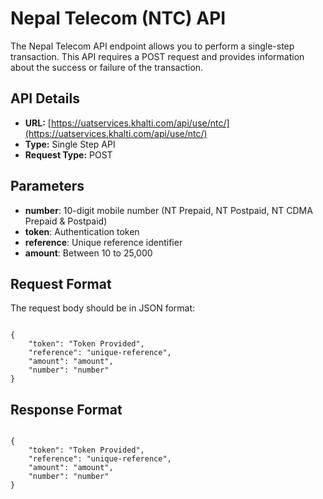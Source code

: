 # Nepal Telecom (NTC) API

The Nepal Telecom API endpoint allows you to perform a single-step transaction. This API requires a POST request and provides information about the success or failure of the transaction.

## API Details

- **URL:** [https://uatservices.khalti.com/api/use/ntc/](https://uatservices.khalti.com/api/use/ntc/)
- **Type:** Single Step API
- **Request Type:** POST

## Parameters

- **number**: 10-digit mobile number (NT Prepaid, NT Postpaid, NT CDMA Prepaid & Postpaid)
- **token**: Authentication token
- **reference**: Unique reference identifier
- **amount**: Between 10 to 25,000

## Request Format

The request body should be in JSON format:

<pre><code class="json">
{
    "token": "Token Provided",
    "reference": "unique-reference",
    "amount": "amount",
    "number": "number"
}
</code></pre>

## Response Format
    
<pre><code class="json">
{
    "token": "Token Provided",
    "reference": "unique-reference",
    "amount": "amount",
    "number": "number"
}
</code></pre>

